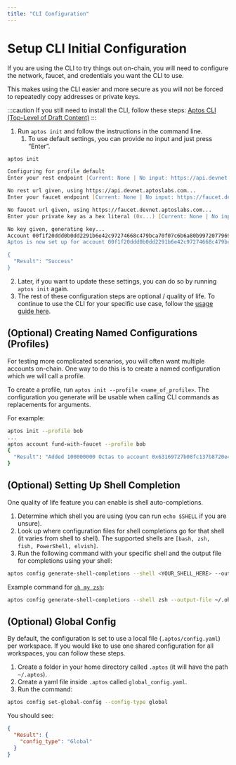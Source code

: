 ```yaml
---
title: "CLI Configuration"
---
```


# Setup CLI Initial Configuration

If you are using the CLI to try things out on-chain, you will need to configure the network, faucet, and credentials you want the CLI to use. 

This makes using the CLI easier and more secure as you will not be forced to repeatedly copy addresses or private keys.

:::caution
If you still need to install the CLI, follow these steps: [Aptos CLI (Top-Level of Draft Content)](install-cli/install-cli-specific-version.md)
:::

1. Run `aptos init` and follow the instructions in the command line.
    1. To use default settings, you can provide no input and just press “Enter”. 

```zsh
aptos init

Configuring for profile default
Enter your rest endpoint [Current: None | No input: https://api.devnet.aptoslabs.com]

No rest url given, using https://api.devnet.aptoslabs.com...
Enter your faucet endpoint [Current: None | No input: https://faucet.devnet.aptoslabs.com]

No faucet url given, using https://faucet.devnet.aptoslabs.com...
Enter your private key as a hex literal (0x...) [Current: None | No input: Generate new key (or keep one if present)]

No key given, generating key...
Account 00f1f20ddd0b0dd2291b6e42c97274668c479bca70f07c6b6a80b99720779696 doesn't exist, creating it and funding it with 10000 coins
Aptos is now set up for account 00f1f20ddd0b0dd2291b6e42c97274668c479bca70f07c6b6a80b99720779696!  Run `aptos help` for more information about commands

{
  "Result": "Success"
}
```

2. Later, if you want to update these settings, you can do so by running `aptos init` again.
3. The rest of these configuration steps are optional / quality of life. To continue to use the CLI for your specific use case, follow the [usage guide here](use-cli/use-aptos-cli.md).

## (Optional) Creating Named Configurations (Profiles)

For testing more complicated scenarios, you will often want multiple accounts on-chain. One way to do this is to create a named configuration which we will call a profile. 

To create a profile, run `aptos init --profile <name_of_profile>`. The configuration you generate will be usable when calling CLI commands as replacements for arguments. 

For example:

```zsh
aptos init --profile bob
...
aptos account fund-with-faucet --profile bob
{
  "Result": "Added 100000000 Octas to account 0x63169727b08fc137b8720e451f7a90584ccce04c301e151daeadc7b8191fdfad"
}
```

## (Optional) Setting Up Shell Completion

One quality of life feature you can enable is shell auto-completions. 

1. Determine which shell you are using (you can run `echo $SHELL` if you are unsure).
2. Look up where configuration files for shell completions go for that shell (it varies from shell to shell). The supported shells are `[bash, zsh, fish, PowerShell, elvish]`.
3. Run the following command with your specific shell and the output file for completions using your shell:

```zsh
aptos config generate-shell-completions --shell <YOUR_SHELL_HERE> --output-file <OUTPUT_DESTINATION_FOR_YOUR_SHELL>
```

Example command for [`oh my zsh`](https://ohmyz.sh/):

```zsh
aptos config generate-shell-completions --shell zsh --output-file ~/.oh-my-zsh/completions/_aptos
```

## (Optional) Global Config

By default, the configuration is set to use a local file (`.aptos/config.yaml`) per workspace. If you would like to use one shared configuration for all workspaces, you can follow these steps.

1. Create a folder in your home directory called `.aptos` (it will have the path `~/.aptos`).
2. Create a yaml file inside `.aptos` called `global_config.yaml`.
3. Run the command:

```zsh
aptos config set-global-config --config-type global
```

You should see:

```json
{
  "Result": {
    "config_type": "Global"
  }
}
```
